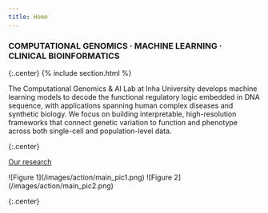 ```yaml
---
title: Home
---
```


### COMPUTATIONAL GENOMICS · MACHINE LEARNING · CLINICAL BIOINFORMATICS

{:.center}
{% include section.html %}

The Computational Genomics & AI Lab at Inha University develops machine learning models to decode the functional regulatory logic embedded in DNA sequence, with applications spanning human complex diseases and synthetic biology. We focus on building interpretable, high-resolution frameworks that connect genetic variation to function and phenotype across both single-cell and population-level data.

{:.center} 

[Our research](research)

<div class="image-row">
  ![Figure 1](/images/action/main_pic1.png)
  ![Figure 2](/images/action/main_pic2.png)
</div>

{:.center} 
